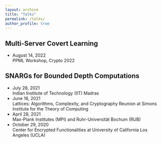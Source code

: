 ```yaml
---
layout: archive
title: "Talks"
permalink: /talks/
author_profile: true
---
```


## Multi-Server Covert Learning  

- August 14, 2022  
PPML Workshop, Crypto 2022

## SNARGs for Bounded Depth Computations  

- July 28, 2021  
Indian Institute of Technology (IIT) Madras
- June 16, 2021  
Lattices: Algorithms, Complexity, and Cryptography Reunion at Simons Institute for the Theory of Computing
- April 28, 2021  
Max-Plank Institutes (MPI) and Ruhr-Universität Bochum (RUB)
- October 29, 2020  
Center for Encrypted Functionalities at University of California Los Angeles (UCLA)
